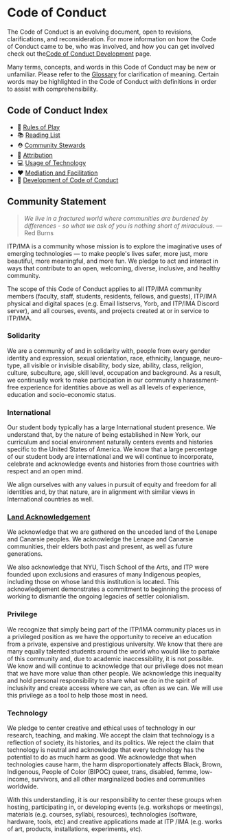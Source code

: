 # Code of Conduct

The Code of Conduct is an evolving document, open to revisions, clarifications, and reconsideration. For more information on how the Code of Conduct came to be, who was involved, and how you can get involved check out the[Code of Conduct Development](documents/development.md) page.

Many terms, concepts, and words in this Code of Conduct may be new or unfamiliar. Please refer to the [Glossary](documents/glossary.md) for clarification of meaning. Certain words may be highlighted in the Code of Conduct with definitions in order to assist with comprehensibility.

## Code of Conduct Index

* 🌈 [Rules of Play](documents/rules-of-play.md)
* 📚 [Reading List](documents/reading-list.md)
* ⛑ [Community Stewards](documents/community-stewards.md)
* 🔗 [Attribution](documents/attribution.md)
* 💻 [Usage of Technology](documents/usage-of-technology.md)
* ❤️ [Mediation and Facilitation](documents/mediation-and-facilitation.md)
* 🚧 [Development of Code of Conduct](documents/development.md)

## Community Statement

> *We live in a fractured world where communities are burdened by differences - so what we ask of you is nothing short of miraculous.* —Red Burns

ITP/IMA is a community whose mission is to explore the imaginative uses of emerging technologies — to make people's lives safer, more just, more beautiful, more meaningful, and more fun. We pledge to act and interact in ways that contribute to an open, welcoming, diverse, inclusive, and healthy community.

The scope of this Code of Conduct applies to all ITP/IMA community members (faculty, staff, students, residents, fellows, and guests), ITP/IMA physical and digital spaces (e.g. Email listservs, Yorb, and ITP/IMA Discord server), and all courses, events, and projects created at or in service to ITP/IMA.


### Solidarity

We are a community of and in solidarity with, people from every gender identity and expression, sexual orientation, race, ethnicity, language, neuro-type, all visible or invisible disability, body size, ability, class, religion, culture, subculture, age, skill level, occupation and background. As a result, we continually work to make participation in our community a harassment-free experience for identities above as well as all levels of experience, education and socio-economic status.

### International

Our student body typically has a large International student presence. We understand that, by the nature of being established in New York, our curriculum and social environment naturally centers events and histories specific to the United States of America. We know that a large percentage of our student body are international and we will continue to incorporate, celebrate and acknowledge events and histories from those countries with respect and an open mind. 

We align ourselves with any values in pursuit of equity and freedom for all identities and, by that nature, are in alignment with similar views in International countries as well.

### [Land Acknowledgement](https://native-land.ca/territory-acknowledgement/)

We acknowledge that we are gathered on the unceded land of the Lenape and Canarsie peoples. We acknowledge the Lenape and Canarsie communities, their elders both past and present, as well as future generations. 

We also acknowledge that NYU, Tisch School of the Arts, and ITP were founded upon exclusions and erasures of many Indigenous peoples, including those on whose land this institution is located. This acknowledgement demonstrates a commitment to beginning the process of working to dismantle the ongoing legacies of settler colonialism.

### Privilege

We recognize that simply being part of the ITP/IMA community places us in a privileged position as we have the opportunity to receive an education from a private, expensive and prestigious university. We know that there are many equally talented students around the world who would like to partake of this community and, due to academic inaccessibility, it is not possible. We know and will continue to acknowledge that our privilege does not mean that we have more value than other people. We acknowledge this inequality and hold personal responsibility to share what we do in the spirit of inclusivity and create access where we can, as often as we can. We will use this privilege as a tool to help those most in need.

### Technology

We pledge to center creative and ethical uses of technology in our research, teaching, and making. We accept the claim that technology is a reflection of society, its histories, and its politics. We reject the claim that technology is neutral and acknowledge that every technology has the potential to do as much harm as good. We acknowledge that when technologies cause harm, the harm disproportionately affects Black, Brown, Indigenous, People of Color (BIPOC) queer, trans, disabled, femme, low-income, survivors, and all other marginalized bodies and communities worldwide. 

With this understanding, it is our responsibility to center these groups when hosting, participating in, or developing events (e.g. workshops or meetings), materials (e.g. courses, syllabi, resources), technologies (software, hardware, tools, etc) and creative applications made at ITP /IMA (e.g. works of art, products, installations, experiments, etc).